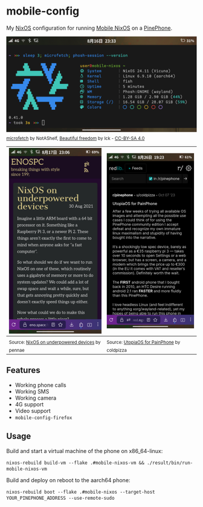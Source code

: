 # mobile-config

My [NixOS](https://nixos.org/) configuration for running [Mobile NixOS](https://mobile-nixos.github.io/mobile-nixos/) on a [PinePhone](https://wiki.pine64.org/wiki/PinePhone).

![A screenshot of a phone running NixOS and Phosh with the kitty terminal emulator.](./.github/screenshots/phosh.png)
<sub>[microfetch](https://github.com/NotAShelf/microfetch) by NotAShelf, [Beautiful freedom](https://forums.puri.sm/t/tutorial-add-a-custom-background-in-phosh/13385/23) by Ick - [CC-BY-SA 4.0](https://creativecommons.org/licenses/by-sa/4.0/deed.en)</sub>

| ![A screenshot of a PinePhone running LibreWolf showing a blog post about NixOS.](./.github/screenshots/librewolf.png) | ![A screenshot of a PinePhone running LibreWolf showing a redlib post complaining about the PinePhone.](./.github/screenshots/pinephone-review.png) |
| ------------- | ------------- |
| <sub>Source: [NixOS on underpowered devices](https://eno.space/blog//2021/08/nixos-on-underpowered-devices) by pennae</sub> | <sub>Source: [UtopiaOS for PainPhone](https://www.reddit.com/r/pinephone/comments/171wlt7/utopiaos_for_painphone/) by coldpizza</sub> |

## Features

- Working phone calls
- Working SMS
- Working camera
- 4G support
- Video support
- `mobile-config-firefox`

## Usage

Build and start a virtual machine of the phone on x86_64-linux:

```fish
nixos-rebuild build-vm --flake .#mobile-nixos-vm && ./result/bin/run-mobile-nixos-vm
```

Build and deploy on reboot to the aarch64 phone:

```fish
nixos-rebuild boot --flake .#mobile-nixos --target-host YOUR_PINEPHONE_ADDRESS --use-remote-sudo
```
